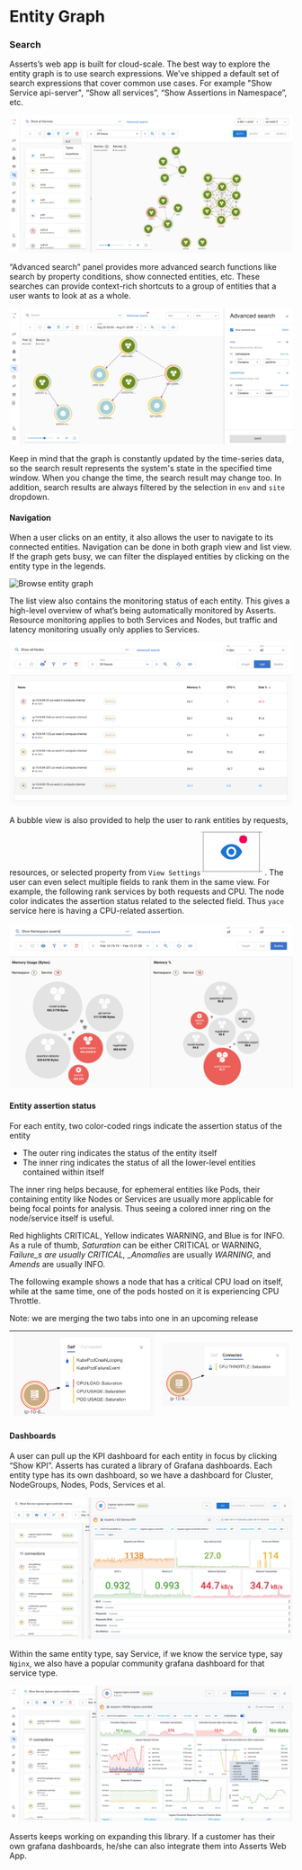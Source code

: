 # Entity Graph

### Search

Asserts’s web app is built for cloud-scale. The best way to explore the entity graph is to use search expressions. We’ve shipped a default set of search expressions that cover common use cases. For example "Show Service api-server", “Show all services”, “Show Assertions in Namespace”, etc.

![](<../.gitbook/assets/Screen Shot 2021-09-21 at 8.54.42 PM.png>)

“Advanced search” panel provides more advanced search functions like search by property conditions, show connected entities, etc. These searches can provide context-rich shortcuts to a group of entities that a user wants to look at as a whole.

![pods crashing in namespace petclinic](<../.gitbook/assets/Screen Shot 2021-09-21 at 8.32.21 PM.png>)

Keep in mind that the graph is constantly updated by the time-series data, so the search result represents the system's state in the specified time window. When you change the time, the search result may change too. In addition, search results are always filtered by the selection in `env` and `site` dropdown.

#### Navigation <a href="#howassertsworks-wip-navigation" id="howassertsworks-wip-navigation"></a>

When a user clicks on an entity, it also allows the user to navigate to its connected entities. Navigation can be done in both graph view and list view. If the graph gets busy, we can filter the displayed entities by clicking on the entity type in the legends.

![Browse entity graph](<../.gitbook/assets/navigation (3) (3) (2).gif>)

The list view also contains the monitoring status of each entity. This gives a high-level overview of what’s being automatically monitored by Asserts. Resource monitoring applies to both Services and Nodes, but traffic and latency monitoring usually only applies to Services.

![](<../.gitbook/assets/Screen Shot 2022-02-19 at 4.59.04 PM.png>)

A bubble view is also provided to help the user to rank entities by requests, resources, or selected property  from `View Settings`<img src="../.gitbook/assets/Screen Shot 2021-09-22 at 1.31.16 AM.png" alt="" data-size="line"> . The user can even select multiple fields to rank them in the same view. For example, the following rank services by both requests and CPU. The node color indicates the assertion status related to the selected field. Thus `yace` service here is having a CPU-related assertion.

![](<../.gitbook/assets/Screen Shot 2022-02-19 at 6.09.15 PM.png>)

#### Entity assertion status <a href="#howassertsworks-wip-entityassertionstatus" id="howassertsworks-wip-entityassertionstatus"></a>

For each entity, two color-coded rings indicate the assertion status of the entity

* The outer ring indicates the status of the entity itself
* The inner ring indicates the status of all the lower-level entities contained within itself

The inner ring helps because, for ephemeral entities like Pods, their containing entity like Nodes or Services are usually more applicable for being focal points for analysis. Thus seeing a colored inner ring on the node/service itself is useful.

Red highlights CRITICAL, Yellow indicates WARNING, and Blue is for INFO. As a rule of thumb, _Saturation_ can be either CRITICAL or WARNING, _Failure\_s are usually CRITICAL, \_Anomalies_ are usually _WARNING_, and _Amends_ are usually INFO.

The following example shows a node that has a critical CPU load on itself, while at the same time, one of the pods hosted on it is experiencing CPU Throttle.

Note: we are merging the two tabs into one in an upcoming release

| ![](<../.gitbook/assets/1562017793 (1) (2).png>) | ![](<../.gitbook/assets/1562050561 (1).png>) |
| ------------------------------------------------ | -------------------------------------------- |

#### Dashboards <a href="#howassertsworks-wip-dashboards" id="howassertsworks-wip-dashboards"></a>

A user can pull up the KPI dashboard for each entity in focus by clicking “Show KPI”. Asserts has curated a library of Grafana dashboards. Each entity type has its own dashboard, so we have a dashboard for Cluster, NodeGroups, Nodes,  Pods, Services et al.&#x20;

![](<../.gitbook/assets/Screen Shot 2021-09-22 at 1.12.01 AM.png>)

Within the same entity type, say Service, if we know the service type, say `Nginx`, we also have a popular community grafana dashboard for that service type.

![](<../.gitbook/assets/Screen Shot 2021-09-22 at 1.12.39 AM.png>)

Asserts keeps working on expanding this library. If a customer has their own grafana dashboards, he/she can also integrate them into Asserts Web App.
